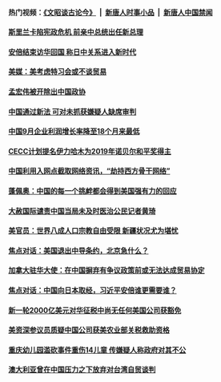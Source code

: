 #### 热门视频：[《文昭谈古论今》](https://github.com/gfw-breaker/wenzhao/blob/master/README.md?t=10271233) &nbsp;|&nbsp; [新唐人时事小品](https://github.com/gfw-breaker/ntdtv-comedy/blob/master/README.md?t=10271233) &nbsp;|&nbsp; [新唐人中国禁闻](https://github.com/gfw-breaker/ntdtv-news/blob/master/README.md?t=10271233)

#### [斯里兰卡陷宪政危机 前亲中总统出任新总理](../pages/zyyyoeqqvi/4631539.md?t=10271233) 

#### [安倍结束访华回国 称日中关系进入新时代](../pages/zyyyoeqqvi/4631537.md?t=10271233) 

#### [美媒：美考虑特习会或不谈贸易](../pages/zyyyoeqqvi/4631529.md?t=10271233) 

#### [孟宏伟被开除出中国政协](../pages/zyyyoeqqvi/4631525.md?t=10271233) 

#### [中国通过新法 可对未抓获嫌疑人缺席审判](../pages/zyyyoeqqvi/4631520.md?t=10271233) 

#### [中国9月企业利润增长率降至18个月来最低](../pages/zyyyoeqqvi/4631479.md?t=10271233) 

#### [CECC计划提名伊力哈木为2019年诺贝尔和平奖得主](../pages/zyyyoeqqvi/4631121.md?t=10271233) 

#### [中国利用入网点截取网络资讯，“劫持西方骨干网络”](../pages/zyyyoeqqvi/4631091.md?t=10271233) 

#### [蓬佩奥：中国的每一个挑衅都会得到美国强有力的回应](../pages/zyyyoeqqvi/4631048.md?t=10271233) 

#### [大赦国际谴责中国当局未及时医治公民记者黄琦](../pages/zyyyoeqqvi/4631064.md?t=10271233) 

#### [美官员：世界八成人口宗教自由受限 新疆状况尤为堪忧](../pages/zyyyoeqqvi/4630899.md?t=10271233) 

#### [焦点对话：美国退出中导条约，北京急什么？](../pages/zyyyoeqqvi/4630515.md?t=10271233) 

#### [加拿大驻华大使：在中国摒弃有争议政策前或无法达成贸易协定 ](../pages/zyyyoeqqvi/4630510.md?t=10271233) 

#### [焦点对话：中国向日本取经，习近平安倍谁更需要谁？](../pages/zyyyoeqqvi/4630503.md?t=10271233) 

#### [新一轮2000亿美元对华征税中尚无任何美国公司获豁免](../pages/zyyyoeqqvi/4630367.md?t=10271233) 

#### [美资深参议员质疑中国公司获美农业部关税救助资格](../pages/zyyyoeqqvi/4630308.md?t=10271233) 

#### [重庆幼儿园滥砍事件重伤14儿童 传嫌疑人称政府对其不公 ](../pages/zyyyoeqqvi/4630289.md?t=10271233) 

#### [澳大利亚曾在中国压力之下放弃对台湾自贸谈判 ](../pages/zyyyoeqqvi/4630279.md?t=10271233) 

